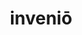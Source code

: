 ---
title: inveniō
meaning: to find
ch: [twelve, f1, f, 7r]
pos: verb
inf: invenīre
secondppstem: inven
infend: īre
thirdpp: invēnī
fourthpp: inventus
conjugation: fourth
derivative: invention
laudio: ../assets/audio/invenio-laudio.mp3
six: y
---